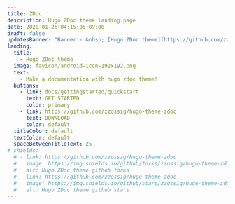 ```yaml
---
title: ZDoc
description: Hugo ZDoc theme landing page
date: 2020-01-26T04:15:05+09:00
draft: false
updatesBanner: "Banner - &nbsp; [Hugo ZDoc theme](https://github.com/zzossig/hugo-theme-zdoc) &nbsp; just arrived"
landing:
  title: 
    - Hugo ZDoc theme
  image: favicon/android-icon-192x192.png
  text:
    - Make a documentation with hugo zdoc theme!
  buttons:
    - link: docs/gettingstarted/quickstart
      text: GET STARTED
      color: primary
    - link: https://github.com/zzossig/hugo-theme-zdoc
      text: DOWNLOAD
      color: default
  titleColor: default
  textColor: default
  spaceBetweenTitleText: 25
# shields:
  # - link: https://github.com/zzossig/hugo-theme-zdoc
  #   image: https://img.shields.io/github/forks/zzossig/hugo-theme-zdoc?label=Fork&style=social
  #   alt: Hugo ZDoc theme github forks
  # - link: https://github.com/zzossig/hugo-theme-zdoc
  #   image: https://img.shields.io/github/stars/zzossig/hugo-theme-zdoc?label=Star&style=social
  #   alt: Hugo ZDoc theme github stars
---
```


